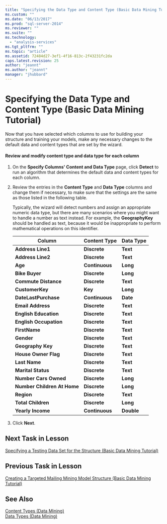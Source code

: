 ```yaml
---
title: "Specifying the Data Type and Content Type (Basic Data Mining Tutorial) | Microsoft Docs"
ms.custom: ""
ms.date: "06/13/2017"
ms.prod: "sql-server-2014"
ms.reviewer: ""
ms.suite: ""
ms.technology: 
  - "analysis-services"
ms.tgt_pltfrm: ""
ms.topic: "article"
ms.assetid: 72484d27-3ef1-4f16-813c-2f43231fc2da
caps.latest.revision: 25
author: "jeannt"
ms.author: "jeannt"
manager: "jhubbard"
---
```

# Specifying the Data Type and Content Type (Basic Data Mining Tutorial)
  Now that you have selected which columns to use for building your structure and training your models, make any necessary changes to the default data and content types that are set by the wizard.  
  
#### Review and modify content type and data type for each column  
  
1.  On the **Specify Columns' Content and Data Type** page, click **Detect** to run an algorithm that determines the default data and content types for each column.  
  
2.  Review the entries in the **Content Type** and **Data Type** columns and change them if necessary, to make sure that the settings are the same as those listed in the following table.  
  
     Typically, the wizard will detect numbers and assign an appropriate numeric data type, but there are many scenarios where you might want to handle a number as text instead. For example, the **GeographyKey** should be handled as text, because it would be inappropriate to perform mathematical operations on this identifier.  
  
    |Column|Content Type|Data Type|  
    |------------|------------------|---------------|  
    |**Address Line1**|**Discrete**|**Text**|  
    |**Address Line2**|**Discrete**|**Text**|  
    |**Age**|**Continuous**|**Long**|  
    |**Bike Buyer**|**Discrete**|**Long**|  
    |**Commute Distance**|**Discrete**|**Text**|  
    |**CustomerKey**|**Key**|**Long**|  
    |**DateLastPurchase**|**Continuous**|**Date**|  
    |**Email Address**|**Discrete**|**Text**|  
    |**English Education**|**Discrete**|**Text**|  
    |**English Occupation**|**Discrete**|**Text**|  
    |**FirstName**|**Discrete**|**Text**|  
    |**Gender**|**Discrete**|**Text**|  
    |**Geography Key**|**Discrete**|**Text**|  
    |**House Owner Flag**|**Discrete**|**Text**|  
    |**Last Name**|**Discrete**|**Text**|  
    |**Marital Status**|**Discrete**|**Text**|  
    |**Number Cars Owned**|**Discrete**|**Long**|  
    |**Number Children At Home**|**Discrete**|**Long**|  
    |**Region**|**Discrete**|**Text**|  
    |**Total Children**|**Discrete**|**Long**|  
    |**Yearly Income**|**Continuous**|**Double**|  
  
3.  Click **Next**.  
  
## Next Task in Lesson  
 [Specifying a Testing Data Set for the Structure &#40;Basic Data Mining Tutorial&#41;](../../2014/tutorials/specifying-a-testing-data-set-for-the-structure-basic-data-mining-tutorial.md)  
  
## Previous Task in Lesson  
 [Creating a Targeted Mailing Mining Model Structure &#40;Basic Data Mining Tutorial&#41;](../../2014/tutorials/creating-a-targeted-mailing-mining-model-structure-basic-data-mining-tutorial.md)  
  
## See Also  
 [Content Types &#40;Data Mining&#41;](../../2014/analysis-services/data-mining/content-types-data-mining.md)   
 [Data Types &#40;Data Mining&#41;](../../2014/analysis-services/data-mining/data-types-data-mining.md)  
  
  
